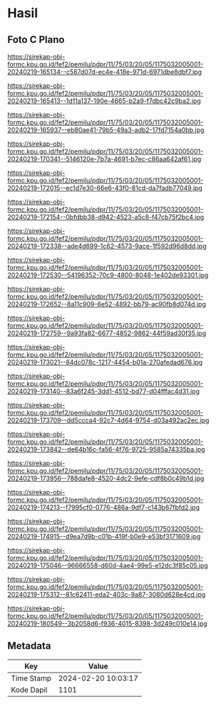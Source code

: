 # Hasil

## Foto C Plano

https://sirekap-obj-formc.kpu.go.id/fef2/pemilu/pdpr/11/75/03/20/05/1175032005001-20240219-165134--c587d07d-ec4e-418e-971d-6971dbe8dbf7.jpg

https://sirekap-obj-formc.kpu.go.id/fef2/pemilu/pdpr/11/75/03/20/05/1175032005001-20240219-165413--1d11a137-190e-4665-b2a9-f7dbc42c9ba2.jpg

https://sirekap-obj-formc.kpu.go.id/fef2/pemilu/pdpr/11/75/03/20/05/1175032005001-20240219-165937--eb80ae41-79b5-49a3-adb2-17fd7154a0bb.jpg

https://sirekap-obj-formc.kpu.go.id/fef2/pemilu/pdpr/11/75/03/20/05/1175032005001-20240219-170341--5146120e-7b7a-4691-b7ec-c86aa642af61.jpg

https://sirekap-obj-formc.kpu.go.id/fef2/pemilu/pdpr/11/75/03/20/05/1175032005001-20240219-172015--ec1d7e30-66e6-43f0-81cd-da7fadb77049.jpg

https://sirekap-obj-formc.kpu.go.id/fef2/pemilu/pdpr/11/75/03/20/05/1175032005001-20240219-172154--0bfdbb38-d942-4523-a5c8-f47cb75f2bc4.jpg

https://sirekap-obj-formc.kpu.go.id/fef2/pemilu/pdpr/11/75/03/20/05/1175032005001-20240219-172338--ade4d699-1c62-4573-9ace-1f592d96d8dd.jpg

https://sirekap-obj-formc.kpu.go.id/fef2/pemilu/pdpr/11/75/03/20/05/1175032005001-20240219-172530--54196352-70c9-4800-8048-1e402de93301.jpg

https://sirekap-obj-formc.kpu.go.id/fef2/pemilu/pdpr/11/75/03/20/05/1175032005001-20240219-172652--8a11c909-6e52-4892-bb79-ac90fb8d074d.jpg

https://sirekap-obj-formc.kpu.go.id/fef2/pemilu/pdpr/11/75/03/20/05/1175032005001-20240219-172759--9a93fa82-6677-4852-9862-44f59ad30f35.jpg

https://sirekap-obj-formc.kpu.go.id/fef2/pemilu/pdpr/11/75/03/20/05/1175032005001-20240219-173021--84dc078c-1217-4454-b01a-270afedad676.jpg

https://sirekap-obj-formc.kpu.go.id/fef2/pemilu/pdpr/11/75/03/20/05/1175032005001-20240219-173140--83a6f245-3dd1-4512-bd77-d04fffac4d31.jpg

https://sirekap-obj-formc.kpu.go.id/fef2/pemilu/pdpr/11/75/03/20/05/1175032005001-20240219-173709--dd5ccca4-92c7-4d64-9754-d03a492ac2ec.jpg

https://sirekap-obj-formc.kpu.go.id/fef2/pemilu/pdpr/11/75/03/20/05/1175032005001-20240219-173842--de64b16c-fa56-4f76-9725-9585a74335ba.jpg

https://sirekap-obj-formc.kpu.go.id/fef2/pemilu/pdpr/11/75/03/20/05/1175032005001-20240219-173956--788dafe8-4520-4dc2-9efe-cdf8b0c49b1d.jpg

https://sirekap-obj-formc.kpu.go.id/fef2/pemilu/pdpr/11/75/03/20/05/1175032005001-20240219-174213--f7995cf0-0776-486a-9df7-c143b67fbfd2.jpg

https://sirekap-obj-formc.kpu.go.id/fef2/pemilu/pdpr/11/75/03/20/05/1175032005001-20240219-174915--d9ea7d9b-c01b-419f-b0e9-e53bf3171609.jpg

https://sirekap-obj-formc.kpu.go.id/fef2/pemilu/pdpr/11/75/03/20/05/1175032005001-20240219-175046--96666558-d60d-4ae4-99e5-e12dc3f85c05.jpg

https://sirekap-obj-formc.kpu.go.id/fef2/pemilu/pdpr/11/75/03/20/05/1175032005001-20240219-175312--81c62411-eda2-403c-9a87-3080d628e4cd.jpg

https://sirekap-obj-formc.kpu.go.id/fef2/pemilu/pdpr/11/75/03/20/05/1175032005001-20240219-180549--3b2058d6-f936-4015-8398-3d249c010e14.jpg


## Metadata

| Key        | Value               |
| ---------- | ------------------- |
| Time Stamp | 2024-02-20 10:03:17 |
| Kode Dapil | 1101                |



